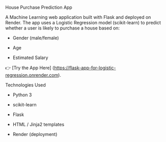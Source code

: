 House Purchase Prediction App

A Machine Learning web application built with Flask and deployed on Render.
The app uses a Logistic Regression model (scikit-learn) to predict whether a user is likely to purchase a house based on:

- Gender (male/female)

* Age

+ Estimated Salary

👉 [Try the App Here] (https://flask-app-for-logistic-regression.onrender.com).

Technologies Used

- Python 3

- scikit-learn

- Flask

- HTML / Jinja2 templates

- Render (deployment)
